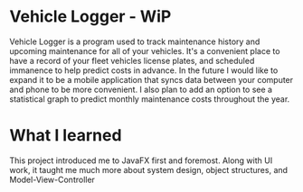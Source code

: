 #  Vehicle Logger - WiP

Vehicle Logger is a program used to track maintenance history and upcoming maintenance for all of your vehicles. It's a convenient place to have a record of your fleet vehicles license plates, and scheduled immanence to help predict costs in advance. In the future I would like to expand it to be a mobile application that syncs data between your computer and phone to be more convenient. I also plan to add an option to see a statistical graph to predict monthly maintenance costs throughout the year.


#  What I learned
This project introduced me to JavaFX first and foremost. Along with UI work, it taught me much more about system design, object structures, and Model-View-Controller
